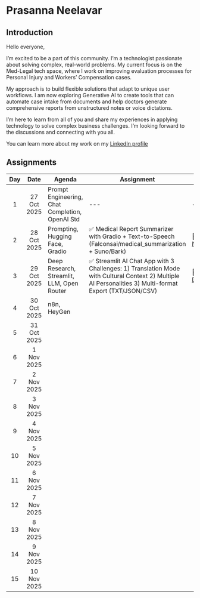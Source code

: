 # Prasanna Neelavar

## Introduction

Hello everyone,

I’m excited to be a part of this community. I’m a technologist passionate about solving complex, real-world problems. My current focus is on the Med-Legal tech space, where I work on improving evaluation processes for Personal Injury and Workers’ Compensation cases.

My approach is to build flexible solutions that adapt to unique user workflows. I am now exploring Generative AI to create tools that can automate case intake from documents and help doctors generate comprehensive reports from unstructured notes or voice dictations.

I’m here to learn from all of you and share my experiences in applying technology to solve complex business challenges. I’m looking forward to the discussions and connecting with you all.

You can learn more about my work on my [LinkedIn profile](https://www.linkedin.com/in/neelavar/)

## Assignments


| Day | Date | Agenda | Assignment | Folder |
| :---: | :---: | --- | --- | --- |
| 1 | 27 Oct 2025 | Prompt Engineering, Chat Completion, OpenAI Std | --- | --- |
| 2 | 28 Oct 2025 | Prompting, Hugging Face, Gradio | ✅ Medical Report Summarizer with Gradio + Text-to-Speech (Falconsai/medical_summarization + Suno/Bark) | 📁 Day-2 [Notebook](./Day-2/medical-report-summarizer.ipynb) |
| 3 | 29 Oct 2025 | Deep Research, Streamlit, LLM, Open Router | ✅ Streamlit AI Chat App with 3 Challenges: 1) Translation Mode with Cultural Context 2) Multiple AI Personalities 3) Multi-format Export (TXT/JSON/CSV) | 📁 Day-3 [Details](./Day-3/README.md)|
| 4 | 30 Oct 2025 | n8n, HeyGen| | |
| 5 | 31 Oct 2025 | | | |
| 6 | 1 Nov 2025 | | | |
| 7 | 2 Nov 2025 | | | |
| 8 | 3 Nov 2025 | | | |
| 9 | 4 Nov 2025 | | | |
| 10 | 5 Nov 2025 | | | |
| 11 | 6 Nov 2025 | | | |
| 12 | 7 Nov 2025 | | | |
| 13 | 8 Nov 2025 | | | |
| 14 | 9 Nov 2025 | | | |
| 15 | 10 Nov 2025 | | | |
